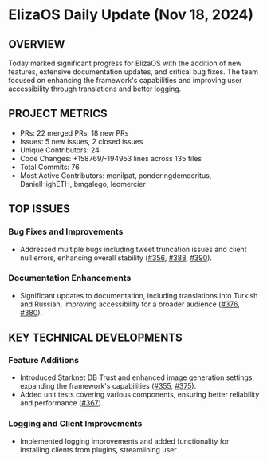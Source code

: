 # ElizaOS Daily Update (Nov 18, 2024)

## OVERVIEW 
Today marked significant progress for ElizaOS with the addition of new features, extensive documentation updates, and critical bug fixes. The team focused on enhancing the framework's capabilities and improving user accessibility through translations and better logging.

## PROJECT METRICS
- PRs: 22 merged PRs, 18 new PRs
- Issues: 5 new issues, 2 closed issues
- Unique Contributors: 24
- Code Changes: +158769/-194953 lines across 135 files
- Total Commits: 76
- Most Active Contributors: monilpat, ponderingdemocritus, DanielHighETH, bmgalego, leomercier

## TOP ISSUES
### Bug Fixes and Improvements
- Addressed multiple bugs including tweet truncation issues and client null errors, enhancing overall stability ([#356](https://github.com/elizaos/eliza/issues/356), [#388](https://github.com/elizaos/eliza/issues/388), [#390](https://github.com/elizaos/eliza/issues/390)).

### Documentation Enhancements
- Significant updates to documentation, including translations into Turkish and Russian, improving accessibility for a broader audience ([#376](https://github.com/elizaos/eliza/issues/376), [#380](https://github.com/elizaos/eliza/issues/380)).

## KEY TECHNICAL DEVELOPMENTS
### Feature Additions
- Introduced Starknet DB Trust and enhanced image generation settings, expanding the framework's capabilities ([#355](https://github.com/elizaos/eliza/pull/355), [#375](https://github.com/elizaos/eliza/pull/375)).
- Added unit tests covering various components, ensuring better reliability and performance ([#367](https://github.com/elizaos/eliza/pull/367)).

### Logging and Client Improvements
- Implemented logging improvements and added functionality for installing clients from plugins, streamlining user